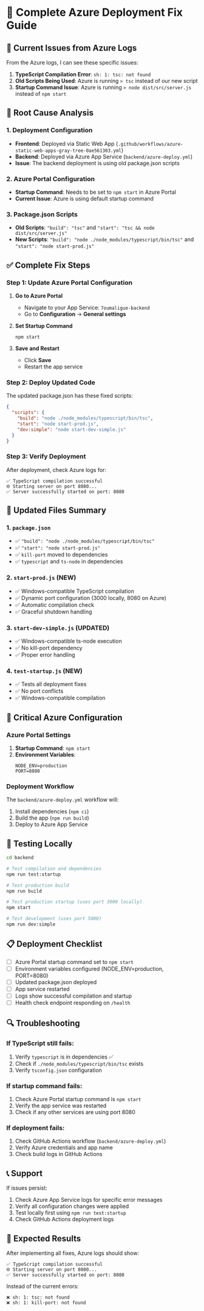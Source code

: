 # 🚀 Complete Azure Deployment Fix Guide

## 🎯 Current Issues from Azure Logs

From the Azure logs, I can see these specific issues:

1. **TypeScript Compilation Error**: `sh: 1: tsc: not found`
2. **Old Scripts Being Used**: Azure is running `> tsc` instead of our new script
3. **Startup Command Issue**: Azure is running `> node dist/src/server.js` instead of `npm start`

## 🔧 Root Cause Analysis

### 1. Deployment Configuration
- **Frontend**: Deployed via Static Web App (`.github/workflows/azure-static-web-apps-gray-tree-0ae561303.yml`)
- **Backend**: Deployed via Azure App Service (`backend/azure-deploy.yml`)
- **Issue**: The backend deployment is using old package.json scripts

### 2. Azure Portal Configuration
- **Startup Command**: Needs to be set to `npm start` in Azure Portal
- **Current Issue**: Azure is using default startup command

### 3. Package.json Scripts
- **Old Scripts**: `"build": "tsc"` and `"start": "tsc && node dist/src/server.js"`
- **New Scripts**: `"build": "node ./node_modules/typescript/bin/tsc"` and `"start": "node start-prod.js"`

## ✅ Complete Fix Steps

### Step 1: Update Azure Portal Configuration

1. **Go to Azure Portal**
   - Navigate to your App Service: `7oumaligue-backend`
   - Go to **Configuration** → **General settings**

2. **Set Startup Command**
   ```
   npm start
   ```

3. **Save and Restart**
   - Click **Save**
   - Restart the app service

### Step 2: Deploy Updated Code

The updated package.json has these fixed scripts:

```json
{
  "scripts": {
    "build": "node ./node_modules/typescript/bin/tsc",
    "start": "node start-prod.js",
    "dev:simple": "node start-dev-simple.js"
  }
}
```

### Step 3: Verify Deployment

After deployment, check Azure logs for:

```
✅ TypeScript compilation successful
🌐 Starting server on port 8080...
✅ Server successfully started on port: 8080
```

## 📁 Updated Files Summary

### 1. `package.json`
- ✅ `"build": "node ./node_modules/typescript/bin/tsc"`
- ✅ `"start": "node start-prod.js"`
- ✅ `kill-port` moved to dependencies
- ✅ `typescript` and `ts-node` in dependencies

### 2. `start-prod.js` (NEW)
- ✅ Windows-compatible TypeScript compilation
- ✅ Dynamic port configuration (3000 locally, 8080 on Azure)
- ✅ Automatic compilation check
- ✅ Graceful shutdown handling

### 3. `start-dev-simple.js` (UPDATED)
- ✅ Windows-compatible ts-node execution
- ✅ No kill-port dependency
- ✅ Proper error handling

### 4. `test-startup.js` (NEW)
- ✅ Tests all deployment fixes
- ✅ No port conflicts
- ✅ Windows-compatible compilation

## 🚨 Critical Azure Configuration

### Azure Portal Settings
1. **Startup Command**: `npm start`
2. **Environment Variables**:
   ```
   NODE_ENV=production
   PORT=8080
   ```

### Deployment Workflow
The `backend/azure-deploy.yml` workflow will:
1. Install dependencies (`npm ci`)
2. Build the app (`npm run build`)
3. Deploy to Azure App Service

## 🧪 Testing Locally

```bash
cd backend

# Test compilation and dependencies
npm run test:startup

# Test production build
npm run build

# Test production startup (uses port 3000 locally)
npm start

# Test development (uses port 5000)
npm run dev:simple
```

## 📋 Deployment Checklist

- [ ] Azure Portal startup command set to `npm start`
- [ ] Environment variables configured (NODE_ENV=production, PORT=8080)
- [ ] Updated package.json deployed
- [ ] App service restarted
- [ ] Logs show successful compilation and startup
- [ ] Health check endpoint responding on `/health`

## 🔍 Troubleshooting

### If TypeScript still fails:
1. Verify `typescript` is in dependencies ✅
2. Check if `./node_modules/typescript/bin/tsc` exists
3. Verify `tsconfig.json` configuration

### If startup command fails:
1. Check Azure Portal startup command is `npm start`
2. Verify the app service was restarted
3. Check if any other services are using port 8080

### If deployment fails:
1. Check GitHub Actions workflow (`backend/azure-deploy.yml`)
2. Verify Azure credentials and app name
3. Check build logs in GitHub Actions

## 📞 Support

If issues persist:
1. Check Azure App Service logs for specific error messages
2. Verify all configuration changes were applied
3. Test locally first using `npm run test:startup`
4. Check GitHub Actions deployment logs

## 🎯 Expected Results

After implementing all fixes, Azure logs should show:

```
✅ TypeScript compilation successful
🌐 Starting server on port 8080...
✅ Server successfully started on port: 8080
```

Instead of the current errors:
```
❌ sh: 1: tsc: not found
❌ sh: 1: kill-port: not found
``` 